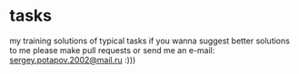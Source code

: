 # tasks
my training solutions of typical tasks
if you wanna suggest better solutions to me please make pull requests or send me an e-mail: sergey.potapov.2002@mail.ru
:)))
